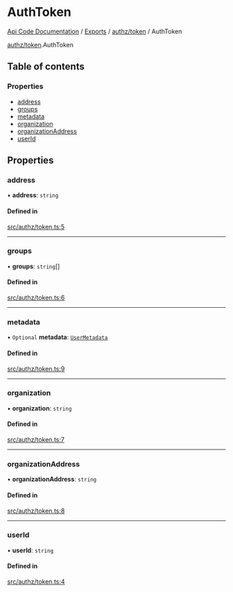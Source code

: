 # AuthToken
[Api Code Documentation](../README.md) / [Exports](../modules.md) / [authz/token](../modules/authz_token.md) / AuthToken

[authz/token](../modules/authz_token.md).AuthToken

## Table of contents

### Properties

- [address](authz_token.AuthToken.md#address)
- [groups](authz_token.AuthToken.md#groups)
- [metadata](authz_token.AuthToken.md#metadata)
- [organization](authz_token.AuthToken.md#organization)
- [organizationAddress](authz_token.AuthToken.md#organizationaddress)
- [userId](authz_token.AuthToken.md#userid)

## Properties

### address

• **address**: `string`

#### Defined in

[src/authz/token.ts:5](https://github.com/openkfw/TruBudget/blob/92640998/api/src/authz/token.ts#L5)

___

### groups

• **groups**: `string`[]

#### Defined in

[src/authz/token.ts:6](https://github.com/openkfw/TruBudget/blob/92640998/api/src/authz/token.ts#L6)

___

### metadata

• `Optional` **metadata**: [`UserMetadata`](../modules/service_domain_metadata.md#usermetadata)

#### Defined in

[src/authz/token.ts:9](https://github.com/openkfw/TruBudget/blob/92640998/api/src/authz/token.ts#L9)

___

### organization

• **organization**: `string`

#### Defined in

[src/authz/token.ts:7](https://github.com/openkfw/TruBudget/blob/92640998/api/src/authz/token.ts#L7)

___

### organizationAddress

• **organizationAddress**: `string`

#### Defined in

[src/authz/token.ts:8](https://github.com/openkfw/TruBudget/blob/92640998/api/src/authz/token.ts#L8)

___

### userId

• **userId**: `string`

#### Defined in

[src/authz/token.ts:4](https://github.com/openkfw/TruBudget/blob/92640998/api/src/authz/token.ts#L4)
